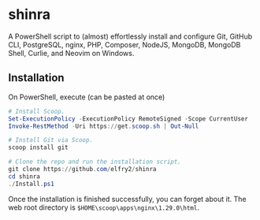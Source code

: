 # shinra
A PowerShell script to (almost) effortlessly install and configure Git, GitHub CLI, PostgreSQL, nginx, PHP, Composer, NodeJS, MongoDB, MongoDB Shell, Curlie, and Neovim on Windows.

## Installation
On PowerShell, execute (can be pasted at once)
```powershell
# Install Scoop.
Set-ExecutionPolicy -ExecutionPolicy RemoteSigned -Scope CurrentUser
Invoke-RestMethod -Uri https://get.scoop.sh | Out-Null

# Install Git via Scoop.
scoop install git

# Clone the repo and run the installation script.
git clone https://github.com/elfry2/shinra
cd shinra
./Install.ps1
```

Once the installation is finished successfully, you can forget about it. The web root directory is `$HOME\scoop\apps\nginx\1.29.0\html`.
